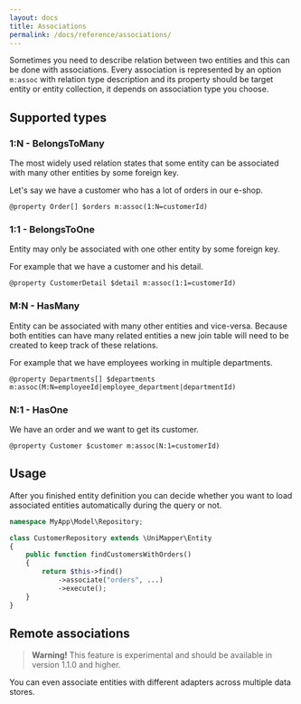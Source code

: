 ```yaml
---
layout: docs
title: Associations
permalink: /docs/reference/associations/
---
```


Sometimes you need to describe relation between two entities and this can be done with associations. Every association is represented by an option `m:assoc` with relation type description and its property should be target entity or entity collection, it depends on association type you choose.

## Supported types

### 1:N - BelongsToMany
The most widely used relation states that some entity can be associated with many other entities by some foreign key.

Let's say we have a customer who has a lot of orders in our e-shop.

`@property Order[] $orders m:assoc(1:N=customerId)`

### 1:1 - BelongsToOne
Entity may only be associated with one other entity by some foreign key.

For example that we have a customer and his detail.

`@property CustomerDetail $detail m:assoc(1:1=customerId)`

### M:N - HasMany
Entity can be associated with many other entities and vice-versa. Because both entities can have many related entities a new join table will need to be created to keep track of these relations.

For example that we have employees working in multiple departments.

`@property Departments[] $departments m:assoc(M:N=employeeId|employee_department|departmentId)`

### N:1 - HasOne
We have an order and we want to get its customer.

`@property Customer $customer m:assoc(N:1=customerId)`

## Usage
After you finished entity definition you can decide whether you want to load associated entities automatically during the query or not.

~~~ php
namespace MyApp\Model\Repository;

class CustomerRepository extends \UniMapper\Entity
{
    public function findCustomersWithOrders()
    {
        return $this->find()
            ->associate("orders", ...)
            ->execute();
    }
}
~~~

## Remote associations
> **Warning!** This feature is experimental and should be available in version 1.1.0 and higher.

You can even associate entities with different adapters across multiple data stores.